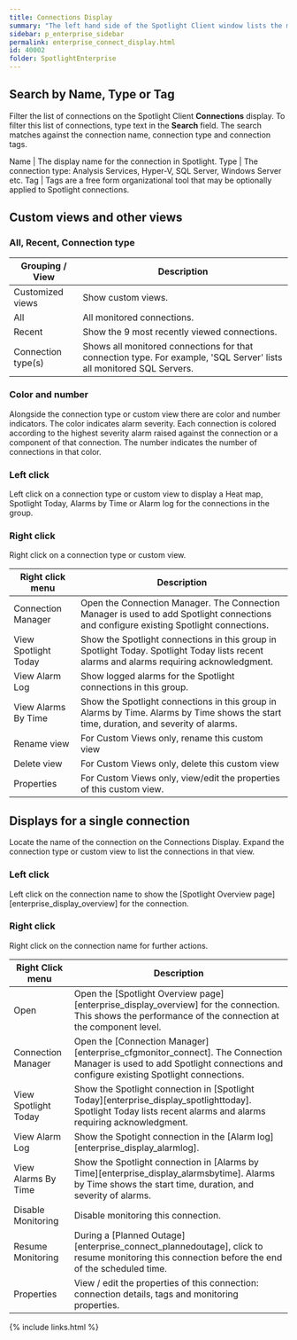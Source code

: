 ```yaml
---
title: Connections Display
summary: "The left hand side of the Spotlight Client window lists the monitored databases, instances and servers in your enterprise. Connections are grouped according to connection type. Additionally, you can group connections into Custom views. You can search for connections by name, type or tag."
sidebar: p_enterprise_sidebar
permalink: enterprise_connect_display.html
id: 40002
folder: SpotlightEnterprise
---
```




## Search by Name, Type or Tag

Filter the list of connections on the Spotlight Client **Connections** display. To filter this list of connections, type text in the **Search** field. The search matches against the connection name, connection type and connection tags.

Name | The display name for the connection in Spotlight.
Type | The connection type: Analysis Services, Hyper-V, SQL Server, Windows Server etc.
Tag | Tags are a free form organizational tool that may be optionally applied to Spotlight connections.

## Custom views and other views

### All, Recent, Connection type

Grouping / View | Description
----------------|------------
Customized views | Show custom views.
All | All monitored connections.  
Recent | Show the 9 most recently viewed connections.
Connection type(s) | Shows all monitored connections for that connection type. For example, 'SQL Server' lists all monitored SQL Servers.  

### Color and number

Alongside the connection type or custom view there are color and number indicators. The color indicates alarm severity. Each connection is colored according to the highest severity alarm raised against the connection or a component of that connection. The number indicates the number of connections in that color.

### Left click

Left click on a connection type or custom view to display a Heat map, Spotlight Today, Alarms by Time or Alarm log for the connections in the group.

### Right click

Right click on a connection type or custom view.

Right click menu | Description
-----------------|------------
Connection Manager | Open the Connection Manager. The Connection Manager is used to add Spotlight connections and configure existing Spotlight connections.
View Spotlight Today | Show the Spotlight connections in this group in Spotlight Today. Spotlight Today lists recent alarms and alarms requiring acknowledgment.
View Alarm Log | Show logged alarms for the Spotlight connections in this group.
View Alarms By Time | Show the Spotlight connections in this group in Alarms by Time. Alarms by Time shows the start time, duration, and severity of alarms.
Rename view | For Custom Views only, rename this custom view
Delete view | For Custom Views only, delete this custom view
Properties | For Custom Views only, view/edit the properties of this custom view.

## Displays for a single connection

Locate the name of the connection on the Connections Display. Expand the connection type or custom view to list the connections in that view.

### Left click

Left click on the connection name to show the [Spotlight Overview page][enterprise_display_overview] for the connection.

### Right click

Right click on the connection name for further actions.

Right Click menu | Description
---------------------|------------
Open | Open the [Spotlight Overview page][enterprise_display_overview] for the connection. This shows the performance of the connection at the component level.
Connection Manager | Open the [Connection Manager][enterprise_cfgmonitor_connect]. The Connection Manager is used to add Spotlight connections and configure existing Spotlight connections.
View Spotlight Today | Show the Spotlight connection in [Spotlight Today][enterprise_display_spotlighttoday]. Spotlight Today lists recent alarms and alarms requiring acknowledgment.
View Alarm Log | Show the Spotight connection in the [Alarm log][enterprise_display_alarmlog].
View Alarms By Time | Show the Spotlight connection in [Alarms by Time][enterprise_display_alarmsbytime]. Alarms by Time shows the start time, duration, and severity of alarms.
Disable Monitoring | Disable monitoring this connection.
Resume Monitoring | During a [Planned Outage][enterprise_connect_plannedoutage], click to resume monitoring this connection before the end of the scheduled time.
Properties | View / edit the properties of this connection: connection details, tags and monitoring properties.

{% include links.html %}
